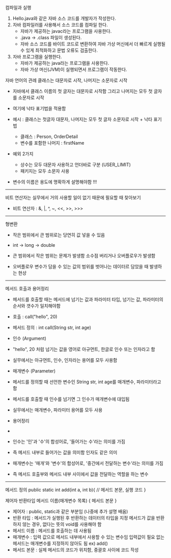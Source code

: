 컴파일과 실행
1. Hello.java와 같은 자바 소스 코드를 개발자가 작성한다.
2. 자바 컴파일러를 사용해서 소스 코드를 컴파일 한다.
    - 자바가 제공하는 javac라는 프로그램을 사용한다.
    - .java -> .class 파일이 생성된다.
    - 자바 소스 코드를 바이트 코드로 변환하여 자바 가상 머신에서 더 빠르게 실행될 수 있게 최적화하고 문법 오류도 검출한다.
3. 자바 프로그램을 실행한다.
    - 자바가 제공하는 java라는 프로그램을 사용한다.
    - 자바 가상 머신(JVM)이 실행되면서 프로그램이 작동한다.

자바 언어의 관례
클래스는 대문자로 시작, 나머지는 소문자로 시작
- 자바에서 클래스 이름의 첫 글자는 대문자로 시작함 그리고 나머지는 모두 첫 글자를 소문자로 시작
- 여기에 낙타 표기법을 적용함
- 예시 : 클래스는 첫글자 대문자, 나머지는 모두 첫 글자 소문자로 시작 + 낙타 표기법
    - 클래스 : Person, OrderDetail
    - 변수를 포함한 나머지 : firstName
- 예외 2가지
    - 상수는 모두 대문자 사용하고 언더바로 구분 (USER_LIMIT)
    - 패키지는 모두 소문자 사용

- 변수의 이름은 용도에 명확하게 설명해야함 !!!

---

비트 연산자는 실무에서 거의 사용할 일이 없기 때문에 필요할 때 찾아보기 
- 비트 연산자 : &, |, ^, ~, <<, >>, >>>

---

형변환 
- 작은 범위에서 큰 범위로는 당연히 값 넣을 수 있음 
- int -> long -> double 

- 큰 범위에서 작은 범위는 문제가 발생함 
소수점 버리거나 오버플로우가 발생함 

* 오버플로우 
  변수가 담을 수 있는 값의 범위를 벗어나는 데이터르 담았을 때 발생하는 현상 

---

메서드 호출과 용어정리 
- 메서드를 호출할 때는 메서드에 넘기는 값과 파라미터 타입, 넘기는 값, 파라미터의 순서와 갯수가 일치해야함
- 호출 : call("hello", 20)
- 메서드 정의 : int call(String str, int age)

- 인수 (Argument)
- "hello", 20 처럼 넘기는 값을 영어로 아규먼트, 한글로 인수 또는 인자라고 함 
- 실무에서는 아규먼트, 인수, 인자라는 용어를 모두 사용함 

- 매개변수 (Parameter)
- 메서드를 정의할 때 선언한 변수인 String str, int age를 매개변수, 파라미터라고 함 
- 메서드를 호출할 때 인수를 넘기면 그 인수가 매개변수에 대입됨 
- 실무에서는 매개변수, 파라미터 용어를 모두 사용 

- 용어정리
- 
- 인수는 '인'과 '수'의 합성어로, '들어가는 수'라는 의미를 가짐 
- 즉 메서드 내부로 들어가는 값을 의미함 인자도 같은 의미

- 매개변수는 '매개'와 '변수'의 합성어로, '중간에서 전달하는 변수'라는 의미를 가짐 
- 즉 메서드 호출부와 메서드 내부 사이에서 값을 전달하는 역할을 하는 변수 

---

메서드 정의
public static int add(int a, int b){
    // 메서드 본문, 실행 코드 
} 

제어자 반환타입 메서드 이름(매개변수 목록) {
 메서드 본문 
}

- 제어자 : public, static과 같은 부분임 (나중에 추가 설명 배움)
- 반환 타입 : 메서드가 실행된 후 반환하는 데이터의 타입을 지정 
             메서드가 값을 반환하지 않는 경우, 없다는 뜻의 void를 사용해야 함 
- 메서드 이름 : 메서드를 호출하는 데 사용됨 
- 매개변수 : 입력 값으로 메서드 내부에서 사용할 수 있는 변수임
            입력값이 필요 없는 메서드는 매개변수를 지정하지 않아도 됨 ex) add() 
- 메서드 본문 : 실제 메서드의 코드가 위치함, 중괄호 사이에 코드 작성 